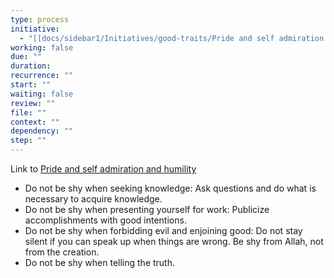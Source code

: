 ```yaml
---
type: process
initiative:
  - "[[docs/sidebar1/Initiatives/good-traits/Pride and self admiration and humility|Pride and self admiration and humility]]"
working: false
due: ""
duration: 
recurrence: ""
start: ""
waiting: false
review: ""
file: ""
context: ""
dependency: ""
step: ""
---
```


Link to [Pride and self admiration and humility](docs/sidebar1/Initiatives/good-traits/Pride%20and%20self%20admiration%20and%20humility.md)

* Do not be shy when seeking knowledge: Ask questions and do what is necessary to acquire knowledge.
* Do not be shy when presenting yourself for work: Publicize accomplishments with good intentions.
* Do not be shy when forbidding evil and enjoining good: Do not stay silent if you can speak up when things are wrong. Be shy from Allah, not from the creation.
* Do not be shy when telling the truth.
